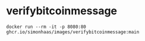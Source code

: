 # verifybitcoinmessage

``` shell
docker run --rm -it -p 8080:80 ghcr.io/simonhaas/images/verifybitcoinmessage:main
```
